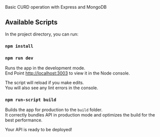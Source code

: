 Basic CURD operation with Express and MongoDB

## Available Scripts

In the project directory, you can run:

### `npm install`

### `npm run dev`

Runs the app in the development mode.<br />
End Point [http://localhost:3003](http://localhost:3003) to view it in the Node console.

The script will reload if you make edits.<br />
You will also see any lint errors in the console.

### `npm run-script build`

Builds the app for production to the `build` folder.<br />
It correctly bundles API in production mode and optimizes the build for the best performance.

Your API is ready to be deployed!